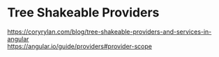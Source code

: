 # Tree Shakeable Providers
https://coryrylan.com/blog/tree-shakeable-providers-and-services-in-angular   
https://angular.io/guide/providers#provider-scope